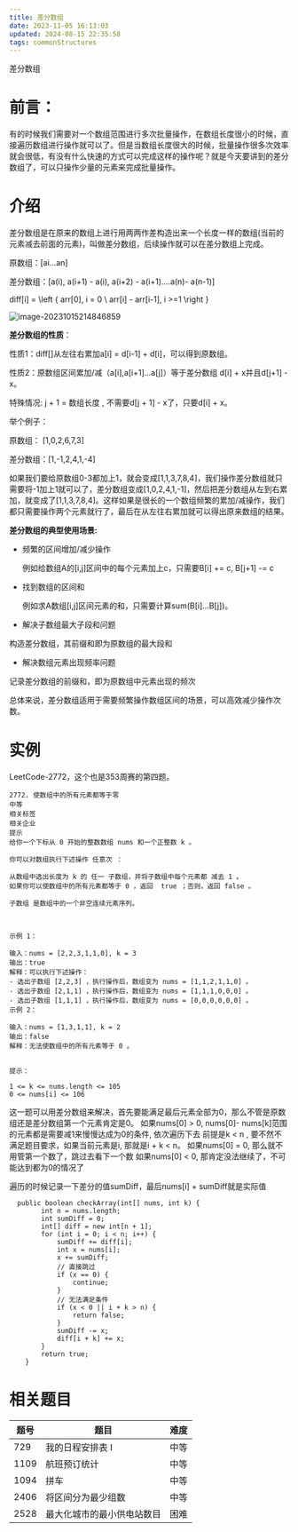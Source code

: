 ```yaml
---
title: 差分数组
date: 2023-11-05 16:13:03
updated: 2024-08-15 22:35:58
tags: commonStructures
---
```

差分数组

# 前言：

有的时候我们需要对一个数组范围进行多次批量操作，在数组长度很小的时候，直接遍历数组进行操作就可以了。但是当数组长度很大的时候，批量操作很多次效率就会很低，有没有什么快速的方式可以完成这样的操作呢？就是今天要讲到的差分数组了，可以只操作少量的元素来完成批量操作。



# 介绍

差分数组是在原来的数组上进行用两两作差构造出来一个长度一样的数组(当前的元素减去前面的元素)，叫做差分数组，后续操作就可以在差分数组上完成。

原数组：[ai...an]

差分数组：[a(i), a(i+1) - a(i), a(i+2) - a(i+1)....a(n)- a(n-1)]

diff[i] = \left \{ arr[0], i = 0 \\ arr[i] - arr[i-1], i >=1 \right \} 

![image-20231015214846859](https://wxwwt-oss.oss-cn-hangzhou.aliyuncs.com/imgRepo/image-20231015214846859.png)

**差分数组的性质**：

性质1：diff[]从左往右累加a[i] = d[i-1] + d[i]，可以得到原数组。

性质2：原数组区间累加/减（a[i],a[i+1]...a[j]）等于差分数组 d[i] + x并且d[j+1] - x。

特殊情况: j + 1 = 数组长度 , 不需要d[j + 1] - x了，只要d[i] + x。



举个例子：

原数组：    [1,0,2,6,7,3]

差分数组：[1,-1,2,4,1,-4]

如果我们要给原数组0-3都加上1，就会变成[1,1,3,7,8,4]，我们操作差分数组就只需要将-1加上1就可以了，差分数组变成[1,0,2,4,1,-1]，然后把差分数组从左到右累加，就变成了[1,1,3,7,8,4]。这样如果是很长的一个数组频繁的累加/减操作，我们都只需要操作两个元素就行了，最后在从左往右累加就可以得出原来数组的结果。



**差分数组的典型使用场景:**

- 频繁的区间增加/减少操作 

   例如给数组A的[i,j]区间中的每个元素加上c，只需要B[i] += c, B[j+1] -= c

- 找到数组的区间和  

  例如求A数组[i,j]区间元素的和，只需要计算sum(B[i]...B[j])。

-  解决子数组最大子段和问题  

  构造差分数组，其前缀和即为原数组的最大段和

-  解决数组元素出现频率问题 

  记录差分数组的前缀和，即为原数组中元素出现的频次

  总体来说，差分数组适用于需要频繁操作数组区间的场景，可以高效减少操作次数。 



# 实例

LeetCode-2772，这个也是353周赛的第四题。

```
2772. 使数组中的所有元素都等于零
中等
相关标签
相关企业
提示
给你一个下标从 0 开始的整数数组 nums 和一个正整数 k 。

你可以对数组执行下述操作 任意次 ：

从数组中选出长度为 k 的 任一 子数组，并将子数组中每个元素都 减去 1 。
如果你可以使数组中的所有元素都等于 0 ，返回  true ；否则，返回 false 。

子数组 是数组中的一个非空连续元素序列。

 

示例 1：

输入：nums = [2,2,3,1,1,0], k = 3
输出：true
解释：可以执行下述操作：
- 选出子数组 [2,2,3] ，执行操作后，数组变为 nums = [1,1,2,1,1,0] 。
- 选出子数组 [2,1,1] ，执行操作后，数组变为 nums = [1,1,1,0,0,0] 。
- 选出子数组 [1,1,1] ，执行操作后，数组变为 nums = [0,0,0,0,0,0] 。
示例 2：

输入：nums = [1,3,1,1], k = 2
输出：false
解释：无法使数组中的所有元素等于 0 。
 

提示：

1 <= k <= nums.length <= 105
0 <= nums[i] <= 106
```

这一题可以用差分数组来解决，首先要能满足最后元素全部为0，那么不管是原数组还是差分数组第一个元素肯定是0。
如果nums[0] > 0, nums[0]- nums[k]范围的元素都是需要减1来慢慢达成为0的条件, 依次遍历下去
前提是k < n , 要不然不满足题目要求，如果当前元素是i, 那就是i + k < n。
如果nums[0] = 0, 那么就不用管第一个数了，跳过去看下一个数
如果nums[0] < 0, 那肯定没法继续了，不可能达到都为0的情况了

遍历的时候记录一下差分的值sumDiff，最后nums[i] + sumDiff就是实际值

```
  public boolean checkArray(int[] nums, int k) {
        int n = nums.length;
        int sumDiff = 0;
        int[] diff = new int[n + 1];
        for (int i = 0; i < n; i++) {
            sumDiff += diff[i];
            int x = nums[i];
            x += sumDiff;
            // 直接跳过
            if (x == 0) {
                continue;
            }
            // 无法满足条件
            if (x < 0 || i + k > n) {
                return false;
            }
            sumDiff -= x;
            diff[i + k] += x;
        }
        return true;
    }
```



# 相关题目

| 题号 | 题目                        | 难度 |
| ---- | --------------------------- | ---- |
| 729  | 我的日程安排表 I    | 中等 |
| 1109 | 航班预订统计                | 中等 |
| 1094 | 拼车                        | 中等 |
| 2406 | 将区间分为最少组数               | 中等 |
| 2528 | 最大化城市的最小供电站数目  | 困难 |
